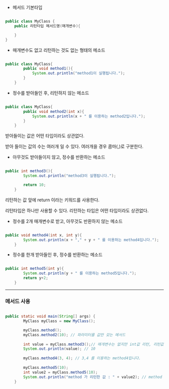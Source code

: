 - 메서드 기본타입

```java

public class MyClass {
    public 리턴타입 메서드명(매개변수){

    }
}

```

- 매개변수도 없고 리턴하는 것도 없는 형태의 메소드

```java

public class MyClass{
        public void method1(){
            System.out.println("method1이 실행됩니다.");
        }
    }

```

- 정수를 받아들인 후, 리턴하지 않는 메소드

```java

public class MyClass{       
        public void method2(int x){
            System.out.println(x + " 를 이용하는 method2입니다.");
        }
    }

```

받아들이는 값은 어떤 타입이라도 상관없다.

받아 들이는 값의 수는 여러개 일 수 있다. 여러개을 경우 콤마(,)로 구분한다.

- 아무것도 받아들이지 않고, 정수를 반환하는 메소드

```java

public int method3(){
        System.out.println("method3이 실행됩니다.");

        return 10;
    }

```

리턴하는 값 앞에 return 이라는 키워드를 사용한다.

리턴타입은 하나만 사용할 수 있다. 리턴하는 타입은 어떤 타입이라도 상관없다.

- 정수를 2개 매개변수로 받고, 아무것도 반환하지 않는 메소드

```java

public void method4(int x, int y){
        System.out.println(x + "," + y + " 를 이용하는 method4입니다.");
    }
```

- 정수를 한개 받아들인 후, 정수를 반환하는 메소드

```java

public int method5(int y){
        System.out.println(y + " 를 이용하는 method5입니다.");
        return y+2;
    }
```

--- 


### 메서드 사용

```java

public static void main(String[] args) {
        MyClass myClass = new MyClass();

        myClass.method();
        myClass.method2(10); // 파라미터를 값만 갖는 메서드
        
        int value = myClass.method3();// 매개변수는 없지만 int값 리턴, 리턴값이 있으면 그것을 받아낼 변수 int 가 필요
        System.out.println(value); // 10
        
        myClass.method4(3, 4); // 3,4 를 이용하는 method4입니다.
        
        myClass.method5(10);
        int value2 = myClass.method5(10);
        System.out.println("method 가 리턴한 값 : " + value2); // method 가 리턴한 값 : 12
    }

```
